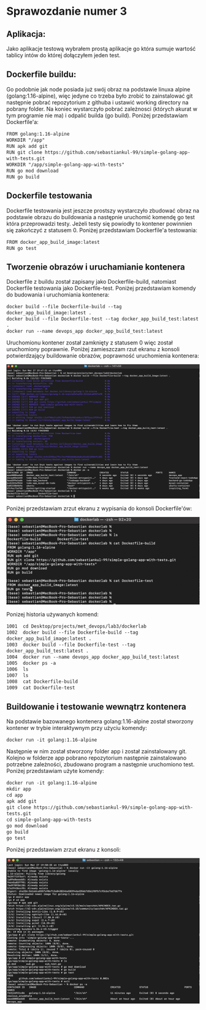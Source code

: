 # Sprawozdanie numer 3

## Aplikacja:

Jako aplikacje testową wybrałem prostą aplikacje go która sumuje wartość tablicy intów do której dołączyłem jeden test.

## Dockerfile buildu:

Go podobnie jak node posiada już swój obraz na podstawie linuxa alpine (golang:1.16-alpine), więc jedyne co trzeba było zrobić to zainstalować git następnie pobrać repozytorium z githuba i ustawić working directory na pobrany folder. Na koniec wystarczyło pobrać zależnosci (których akurat w tym programie nie ma) i odpalić builda (go build). Poniżej przedstawiam Dockerfile'a:

    FROM golang:1.16-alpine
    WORKDIR "/app"
    RUN apk add git 
    RUN git clone https://github.com/sebastiankul-99/simple-golang-app-with-tests.git
    WORKDIR "/app/simple-golang-app-with-tests"
    RUN go mod download
    RUN go build 

## Dockerfile testowania

Dockerfile testowania jest jeszcze prostszy wystarczyło zbudować obraz na podstawie obrazu do buildowania a następnie uruchomić komendę go test która przeprowadzi testy. Jeżeli testy się powiodły to kontener powinnien się zakończyć z statusem 0. Poniżej przedstawiam Dockerfile'a testowania:

    FROM docker_app_build_image:latest
    RUN go test

## Tworzenie obrazów i uruchamianie kontenera

Dockerfile z buildu został zapisany jako Dockerfile-build, natomiast Dockerfile testowania jako Dockerfile-test. Poniżej przedstawiam komendy do budowania i uruchomiania kontenera:

    docker build --file Dockerfile-build --tag docker_app_build_image:latest .
    docker build --file Dockerfile-test --tag docker_app_build_test:latest .
    docker run --name devops_app docker_app_build_test:latest 

Uruchomionu kontener został zamknięty z statusem 0 więc został uruchomiony poprawnie. Poniżej zamieszczam rzut ekranu z konsoli potwierdzający buildowanie obrazów, poprawność uruchomienia kontenera:

![docker confirmation](docker_conf.png)

Poniżej przedstawiam zrzut ekranu z wypisania do konsoli Dockerfile'ów:

![docker cat](dockerfile_cat.png)

Ponizej historia używanych komend:

    1001  cd Desktop/projects/met_devops/lab3/dockerlab
    1002  docker build --file Dockerfile-build --tag docker_app_build_image:latest .
    1003  docker build --file Dockerfile-test --tag docker_app_build_test:latest .
    1004  docker run --name devops_app docker_app_build_test:latest 
    1005  docker ps -a
    1006  ls
    1007  ls
    1008  cat Dockerfile-build
    1009  cat Dockerfile-test

## Buildowanie i testowanie wewnątrz kontenera 

Na podstawie bazowanego kontenera golang:1.16-alpine został stworzony kontener w trybie interaktywnym przy użyciu komendy:

    docker run -it golang:1.16-alpine    

Następnie w nim został stworzony folder app i został zainstalowany git. Kolejno w folderze app pobrano repozytorium następnie zainstalowano potrzebne zależności, zbudowano program a następnie uruchomiono test. Poniżej przedstawiam użyte komendy:

    docker run -it golang:1.16-alpine
    mkdir app 
    cd app 
    apk add git
    git clone https://github.com/sebastiankul-99/simple-golang-app-with-tests.git
    cd simple-golang-app-with-tests
    go mod download
    go build
    go test

 Poniżej przedstawiam zrzut ekranu z konsoli:

 ![container](container.png)
